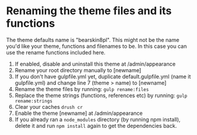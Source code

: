# Renaming the theme files and its functions

The theme defaults name is "bearskin8pl". This might not be the name you'd like your theme, functions and filenames to be. In this case you can use the rename functions included here.

1. If enabled, disable and uninstall this theme at /admin/appearance
1. Rename your root directory manually to [newname]
1. If you don't have gulpfile.yml yet, duplicate default.gulpfile.yml (name it gulpfile.yml) and change line 7 (theme > name) to [newname]
1. Rename the theme files by running:
`gulp rename:files`
1. Replace the theme strings (functions, references etc) by running:
`gulp rename:strings`
1. Clear your caches `drush cr`
1. Enable the theme [newname] at /admin/appearance
1. If you already ran a `node_modules` directory (by running npm install), delete it and run `npm install` again to get the dependencies back.
